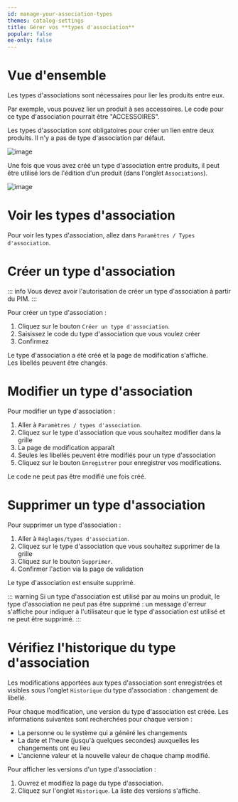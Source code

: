 ```yaml
---
id: manage-your-association-types
themes: catalog-settings
title: Gérer vos **types d'association**
popular: false
ee-only: false
---
```


# Vue d'ensemble

Les types d'associations sont nécessaires pour lier les produits entre eux.

Par exemple, vous pouvez lier un produit à ses accessoires. Le code pour ce type d'association pourrait être "ACCESSOIRES".

Les types d'association sont obligatoires pour créer un lien entre deux produits. Il n'y a pas de type d'association par défaut.

![image](Settings_AssociationsTypes_fr.png)

Une fois que vous avez créé un type d'association entre produits, il peut être utilisé lors de l'édition d'un produit (dans l'onglet `Associations`).

![image](Produits_PEF7_fr.png)

# Voir les types d'association

Pour voir les types d'association, allez dans `Paramètres / Types d'association`.

# Créer un type d'association

::: info
Vous devez avoir l'autorisation de créer un type d'association à partir du PIM.
:::

Pour créer un type d'association :
1.  Cliquez sur le bouton `Créer un type d'association`.
1.  Saisissez le code du type d'association que vous voulez créer
1.  Confirmez

Le type d'association a été créé et la page de modification s'affiche.  
Les libellés peuvent être changés.

# Modifier un type d'association

Pour modifier un type d'association :
1.  Aller à `Paramètres / types d'association`.
1.  Cliquez sur le type d'association que vous souhaitez modifier dans la grille
1.  La page de modification apparaît
1.  Seules les libellés peuvent être modifiés pour un type d'association  
1.  Cliquez sur le bouton `Enregistrer` pour enregistrer vos modifications.

Le code ne peut pas être modifié une fois créé.

# Supprimer un type d'association

Pour supprimer un type d'association :
1.  Aller à `Réglages/types d'association`.
1.  Cliquez sur le type d'association que vous souhaitez supprimer de la grille
1.  Cliquez sur le bouton `Supprimer`.
1.  Confirmer l'action via la page de validation

Le type d'association est ensuite supprimé.

::: warning
Si un type d'association est utilisé par au moins un produit, le type d'association ne peut pas être supprimé : un message d'erreur s'affiche pour indiquer à l'utilisateur que le type d'association est utilisé et ne peut être supprimé.
:::

# Vérifiez l'historique du type d'association

Les modifications apportées aux types d'association sont enregistrées et visibles sous l'onglet `Historique` du type d'association : changement de libellé.

Pour chaque modification, une version du type d'association est créée. Les informations suivantes sont recherchées pour chaque version :

* La personne ou le système qui a généré les changements
* La date et l'heure (jusqu'à quelques secondes) auxquelles les changements ont eu lieu
* L'ancienne valeur et la nouvelle valeur de chaque champ modifié.

Pour afficher les versions d'un type d'association :

1.  Ouvrez et modifiez la page du type d'association.
1.  Cliquez sur l'onglet `Historique`. La liste des versions s'affiche.
